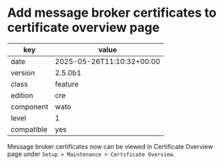 [//]: # (werk v2)
# Add message broker certificates to certificate overview page

key        | value
---------- | ---
date       | 2025-05-26T11:10:32+00:00
version    | 2.5.0b1
class      | feature
edition    | cre
component  | wato
level      | 1
compatible | yes

Message broker certificates now can be viewed in Certificate Overview page
under `Setup > Maintenance > Certificate Overview`.
